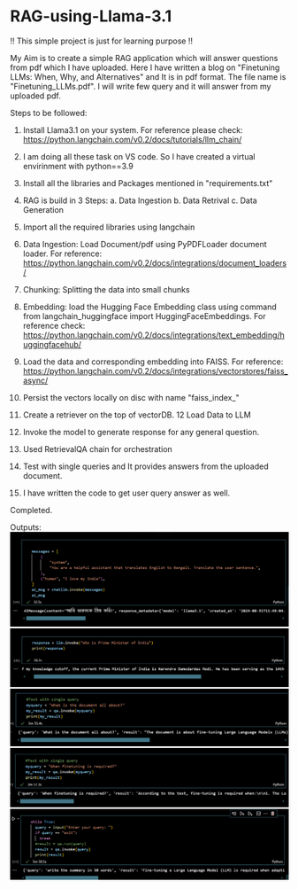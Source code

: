 # RAG-using-Llama-3.1
!! This simple project is just for learning purpose !!

My Aim is to create a simple RAG application which will answer questions from pdf which I have uploaded.
Here I have written a blog on "Finetuning LLMs: When, Why, and Alternatives" and It is in pdf format. The file name is "Finetuning_LLMs.pdf". I will write few query and it will answer from my uploaded pdf.

Steps to be followed:
1. Install Llama3.1 on your system. For reference please check: https://python.langchain.com/v0.2/docs/tutorials/llm_chain/
2. I am doing all these task on VS code. So I have created a virtual envirinment with python==3.9

3. Install all the libraries and Packages mentioned in "requirements.txt"
4. RAG is build in 3 Steps:
    a. Data Ingestion
    b. Data Retrival
    c. Data Generation
5. Import all the required libraries using langchain
6. Data Ingestion: Load Document/pdf using PyPDFLoader document loader. For reference: https://python.langchain.com/v0.2/docs/integrations/document_loaders/
7. Chunking: Splitting the data into small chunks
8. Embedding: load the Hugging Face Embedding class using command from langchain_huggingface import HuggingFaceEmbeddings. For reference check: https://python.langchain.com/v0.2/docs/integrations/text_embedding/huggingfacehub/
9. Load the data and corresponding embedding into FAISS. For reference: https://python.langchain.com/v0.2/docs/integrations/vectorstores/faiss_async/
10. Persist the vectors locally on disc with name "faiss_index_"
11. Create a retriever on the top of vectorDB.
12 Load Data to LLM
13. Invoke the model to generate response for any general question.
14. Used RetrievalQA chain for orchestration
15. Test with single queries and It provides answers from the uploaded document.
16. I have written the code to get user query answer as well.

Completed.

Outputs:
![alt text](image.png)
![alt text](image-1.png)
![alt text](image-2.png)
![alt text](image-3.png)
![alt text](image-4.png)


